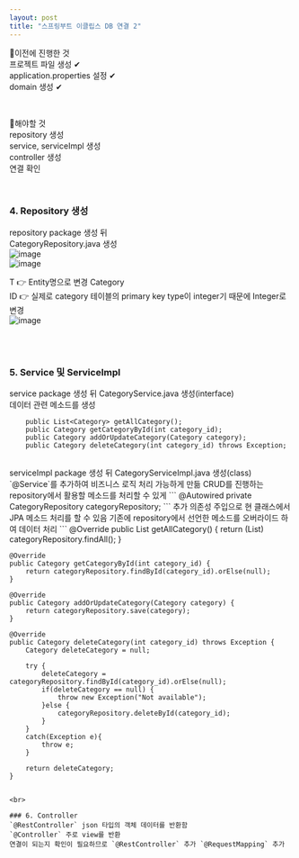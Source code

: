 ```yaml
---
layout: post
title: "스프링부트 이클립스 DB 연결 2"
---
```


📌이전에 진행한 것  
프로젝트 파일 생성 ✔  
application.properties 설정 ✔  
domain 생성 ✔  

<br>

📌해야할 것  
repository 생성  
service, serviceImpl 생성  
controller 생성  
연결 확인  

<br>

### 4. Repository 생성   
repository package 생성 뒤  
CategoryRepository.java 생성  
![image](https://user-images.githubusercontent.com/86642180/147019788-9cb89378-616e-4558-ae1b-b6748a0a1626.png)  
![image](https://user-images.githubusercontent.com/86642180/147020036-389d5f61-26e0-4406-a1af-1f8e862a2754.png)  

T 👉 Entity명으로 변경 Category  
ID 👉 실제로 category 테이블의 primary key type이 integer기 때문에 Integer로 변경  
![image](https://user-images.githubusercontent.com/86642180/147019895-7fa8aff4-3141-458e-8a6e-c72879e248a8.png)

<br><br>

### 5. Service 및 ServiceImpl
service package 생성 뒤 CategoryService.java 생성(interface)  
데이터 관련 메소드를 생성  
```
	public List<Category> getAllCategory();
	public Category getCategoryById(int category_id);
	public Category addOrUpdateCategory(Category category);
	public Category deleteCategory(int category_id) throws Exception;
```

<br>
serviceImpl package 생성 뒤 CategoryServiceImpl.java 생성(class)  
`@Service`를 추가하여 비즈니스 로직 처리 가능하게 만듦  
CRUD를 진행하는 repository에서 활용할 메소드를 처리할 수 있게
```
  @Autowired
	private CategoryRepository categoryRepository;
```
추가  
의존성 주입으로 현 클래스에서 JPA 메소드 처리를 할 수 있음  
기존에 repository에서 선언한 메소드를 오버라이드 하여 데이터 처리  
```
	@Override
	public List<Category> getAllCategory() {
		return (List<Category>) categoryRepository.findAll();
	}

	@Override
	public Category getCategoryById(int category_id) {
		return categoryRepository.findById(category_id).orElse(null);
	}

	@Override
	public Category addOrUpdateCategory(Category category) {
		return categoryRepository.save(category);
	}

	@Override
	public Category deleteCategory(int category_id) throws Exception {
		Category deleteCategory = null;
		
		try {
			deleteCategory = categoryRepository.findById(category_id).orElse(null);
			if(deleteCategory == null) {
				throw new Exception("Not available");
			}else {
				categoryRepository.deleteById(category_id);
			}
		}
		catch(Exception e){
			throw e;
		}
		
		return deleteCategory;
	}
```

<br>

### 6. Controller
`@RestController` json 타입의 객체 데이터를 반환함  
`@Controller` 주로 view를 반환  
연결이 되는지 확인이 필요하므로 `@RestController` 추가 `@RequestMapping` 추가  
